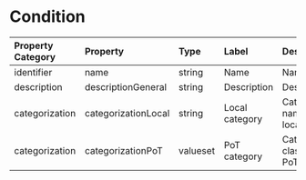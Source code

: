 # Condition

| Property Category | Property | Type | Label | Description |
| :--- | :--- | :--- | :--- | :--- |
| identifier | name | string | Name | Name. |
| description | descriptionGeneral | string | Description | Description. |
| categorization | categorizationLocal | string | Local category | Categorisation name given locally. |
| categorization | categorizationPoT | valueset | PoT category | Categorization class name in PoT standard. |